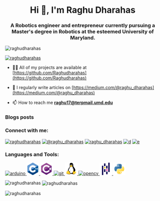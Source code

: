 <h1 align="center">Hi 👋, I'm Raghu Dharahas</h1>
<h3 align="center">A Robotics engineer and entrepreneur currently pursuing a Master's degree in Robotics at the esteemed University of Maryland.</h3>

<p align="left"> <img src="https://komarev.com/ghpvc/?username=raghudharahas&label=Profile%20views&color=0e75b6&style=flat" alt="raghudharahas" /> </p>

<p align="left"> <a href="https://github.com/ryo-ma/github-profile-trophy"><img src="https://github-profile-trophy.vercel.app/?username=raghudharahas" alt="raghudharahas" /></a> </p>

- 👨‍💻 All of my projects are available at [https://github.com/Raghudharahas](https://github.com/Raghudharahas)

- 📝 I regularly write articles on [https://medium.com/@raghu_dharahas](https://medium.com/@raghu_dharahas)

- 📫 How to reach me **raghu17@terpmail.umd.edu**

### Blogs posts
<!-- BLOG-POST-LIST:START -->
<!-- BLOG-POST-LIST:END -->

<h3 align="left">Connect with me:</h3>
<p align="left">
<a href="https://linkedin.com/in/raghudharahas" target="blank"><img align="center" src="https://raw.githubusercontent.com/rahuldkjain/github-profile-readme-generator/master/src/images/icons/Social/linked-in-alt.svg" alt="raghudharahas" height="30" width="40" /></a>
<a href="https://medium.com/@raghu_dharahas" target="blank"><img align="center" src="https://raw.githubusercontent.com/rahuldkjain/github-profile-readme-generator/master/src/images/icons/Social/medium.svg" alt="@raghu_dharahas" height="30" width="40" /></a>
<a href="https://www.youtube.com/raghu_dharahas" target="blank"><img align="center" src="https://raw.githubusercontent.com/rahuldkjain/github-profile-readme-generator/master/src/images/icons/Social/youtube.svg" alt="raghu_dharahas" height="30" width="40" /></a>
<a href="https://www.hackerrank.com/d" target="blank"><img align="center" src="https://raw.githubusercontent.com/rahuldkjain/github-profile-readme-generator/master/src/images/icons/Social/hackerrank.svg" alt="d" height="30" width="40" /></a>
<a href="https://www.leetcode.com/e" target="blank"><img align="center" src="https://raw.githubusercontent.com/rahuldkjain/github-profile-readme-generator/master/src/images/icons/Social/leet-code.svg" alt="e" height="30" width="40" /></a>
</p>

<h3 align="left">Languages and Tools:</h3>
<p align="left"> <a href="https://www.arduino.cc/" target="_blank" rel="noreferrer"> <img src="https://cdn.worldvectorlogo.com/logos/arduino-1.svg" alt="arduino" width="40" height="40"/> </a> <a href="https://www.w3schools.com/cpp/" target="_blank" rel="noreferrer"> <img src="https://raw.githubusercontent.com/devicons/devicon/master/icons/cplusplus/cplusplus-original.svg" alt="cplusplus" width="40" height="40"/> </a> <a href="https://www.w3schools.com/cs/" target="_blank" rel="noreferrer"> <img src="https://raw.githubusercontent.com/devicons/devicon/master/icons/csharp/csharp-original.svg" alt="csharp" width="40" height="40"/> </a> <a href="https://git-scm.com/" target="_blank" rel="noreferrer"> <img src="https://www.vectorlogo.zone/logos/git-scm/git-scm-icon.svg" alt="git" width="40" height="40"/> </a> <a href="https://www.linux.org/" target="_blank" rel="noreferrer"> <img src="https://raw.githubusercontent.com/devicons/devicon/master/icons/linux/linux-original.svg" alt="linux" width="40" height="40"/> </a> <a href="https://opencv.org/" target="_blank" rel="noreferrer"> <img src="https://www.vectorlogo.zone/logos/opencv/opencv-icon.svg" alt="opencv" width="40" height="40"/> </a> <a href="https://pandas.pydata.org/" target="_blank" rel="noreferrer"> <img src="https://raw.githubusercontent.com/devicons/devicon/2ae2a900d2f041da66e950e4d48052658d850630/icons/pandas/pandas-original.svg" alt="pandas" width="40" height="40"/> </a> <a href="https://www.python.org" target="_blank" rel="noreferrer"> <img src="https://raw.githubusercontent.com/devicons/devicon/master/icons/python/python-original.svg" alt="python" width="40" height="40"/> </a> </p>

<p><img align="left" src="https://github-readme-stats.vercel.app/api/top-langs?username=raghudharahas&show_icons=true&locale=en&layout=compact" alt="raghudharahas" /></p>

<p>&nbsp;<img align="center" src="https://github-readme-stats.vercel.app/api?username=raghudharahas&show_icons=true&locale=en" alt="raghudharahas" /></p>

<p><img align="center" src="https://github-readme-streak-stats.herokuapp.com/?user=raghudharahas&" alt="raghudharahas" /></p>
